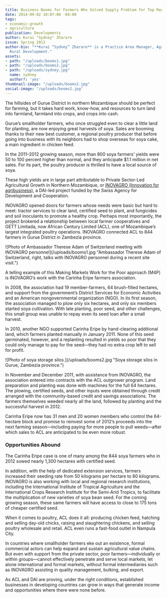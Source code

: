 ```yaml
---
title: Business Booms for Farmers Who Solved Supply Problem for Top Regional Business
date: 2014-09-02 10:07:00 -04:00
tags:
- economic-growth
- agriculture
publication: Developments
author: Kurai "Sydney" Zharare
issue: Spring 2013
author-bio: "**Kurai “Sydney” Zharare** is a Practice Area Manager, Agribusiness and
  Rural Development."
assets:
- path: "/uploads/booms1.jpg"
- path: "/uploads/booms2.jpg"
- path: "/uploads/sydney.jpg"
  name: sydney
  author?: 'yes'
thumbnail-image: "/uploads/booms2.jpg"
social-image: "/uploads/booms2.jpg"
---
```


<p>The hillsides of Gurue District in northern Mozambique should be perfect for farming, but it takes hard work, know-how, and resources to turn land into farmland, farmland into crops, and crops into cash.</p>


<p>Gurue’s smallholder farmers, who once struggled even to clear a little land for planting, are now enjoying great harvests of soya. Sales are booming thanks to their new best customer, a regional poultry producer that before going into business with its neighbors had to shop overseas for soya cake, a main ingredient in chicken feed.</p>
<p>In the 2011–2012 growing season, more than 800 soya farmers’ yields were 50 to 100 percent higher than normal, and they anticipate $1.1 million in net sales. For its part, the poultry producer is thrilled to have a local source of soya.</p>
<p>These high yields are in large part attributable to Private Sector-Led Agricultural Growth in Northern Mozambique, or <a href="http://dai.com/our-work/projects/mozambique%E2%80%94innovation-agribusiness-inovagro">INOVAGRO (Innovation for agribusiness)</a>, a DAI-led project funded by the Swiss Agency for Development and Cooperation.</p>
<p>INOVAGRO opened doors for farmers whose needs were basic but hard to meet: tractor services to clear land, certified seed to plant, and fungicides and soil inoculants to promote a healthy crop. Perhaps most importantly, the project brokered a relationship between local farmer cooperatives and GETT Limitada, now African Century Limited (ACL), one of Mozambique’s largest integrated poultry operations. INOVAGRO connected ACL to 844 farmers in Gurue District in Zambezia province.</p>
![Photo of Ambassador Therese Adam of Switzerland meeting with INOVAGRO personnel](/uploads/booms1.jpg "Ambassador Therese Adam of Switzerland, right, talks with INOVAGRO personnel during a recent site visit.")
<p>A telling example of this Making Markets Work for the Poor approach (M4P) is INOVAGRO’s work with the Carinha Eripe farmers association.</p>
<p>In 2008, the association had 19 member-farmers, 64 brush-filled hectares, and support from the government’s District Services for Economic Activities and an American nongovernmental organization (NGO). In its first season, the association managed to plow only six hectares, and only six members started soya cultivation. With late planting, poor seed, and other challenges, this small group was unable to repay even its seed loan after a small harvest.</p>
<p>In 2010, another NGO supported Carinha Eripe by hand-clearing additional land, which farmers planted manually in January 2011. None of this seed germinated, however, and a replanting resulted in yields so poor that they could only manage to pay for the seed—they had no extra crop left to sell for profit.</p>
![Photo of soya storage silos.](/uploads/booms2.jpg "Soya storage silos in Gurue, Zambezia province.") 
<p>In November and December 2011, with assistance from INOVAGRO, the association entered into contracts with the ACL outgrower program. Land preparation and planting was done with machines for the full 64 hectares. The plowing, certified seeds, and other inputs were obtained through credit arranged with the community-based credit and savings associations. The farmers themselves weeded nearly all the land, followed by planting and the successful harvest in 2012.</p>
<p>Carinha Eripe now has 31 men and 20 women members who control the 64-hectare block and promise to reinvest some of 2012’s proceeds into the next farming season—including paying for more people to pull weeds—after which sales to ACL are anticipated to be even more robust.</p>
<h3>Opportunities Abound</h3>
<p>The Carinha Eripe case is one of many among the 844 soya farmers who in 2012 sowed nearly 1,300 hectares with certified seed.</p>
<p>In addition, with the help of dedicated extension services, farmers increased their seeding rate from 50 kilograms per hectare to 80 kilograms. INOVAGRO is also working with local and regional research institutions, including the International Institute of Tropical Agriculture and the International Crops Research Institute for the Semi-Arid Tropics, to facilitate the multiplication of new varieties of soya bean seed. For the coming growing season, these same farmers will have access to close to 175 tons of cheaper certified seed.</p>
<p>When it comes to poultry, ACL does it all: producing chicken feed, hatching and selling day-old chicks, raising and slaughtering chickens, and selling poultry wholesale and retail. ACL even runs a fast-food outlet in Nampula City.</p>
<p>In countries where smallholder farmers eke out an existence, formal commercial actors can help expand and sustain agricultural value chains. But even with support from the private sector, poor farmers—individually or within groups—cannot effectively penetrate and serve local markets, let alone international and formal markets, without formal intermediaries such as INOVAGRO assisting in quality management, bulking, and export.</p>
<p>As ACL and DAI are proving, under the right conditions, established businesses in developing countries can grow in ways that generate income and opportunities where there were none before.</p>

